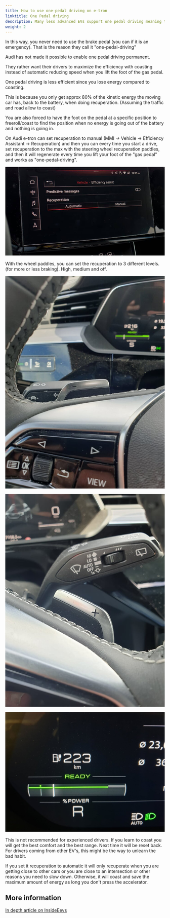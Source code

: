 ```yaml
---
title: How to use one-pedal driving on e-tron
linktitle: One Pedal driving
description: Many less advanced EVs support one pedal driving meaning that when you lift the foot from the  accelerator  (gas pedal) it will actively reduce the speed using regeneration.
weight: 2
---
```


In this way, you never need to use the brake pedal (you can if it is an emergency). That is the reason they call it "one-pedal-driving"

Audi has not made it possible to enable one pedal driving permanent.

They rather want their drivers to maximize the efficiency  with coasting instead of automatic reducing speed when you lift the foot of the gas pedal. 

One pedal driving is less efficient since you lose energy compared to coasting. 

This is because you only get approx 80% of the kinetic energy the moving car has, back to the battery, when doing recuperation. (Assuming the traffic and road allow to coast)  

You are  also forced to have the foot on the pedal at a specific position to freeroll/coast to find the position when no energy is going out of the battery and nothing is going in.

On Audi e-tron can set recuperation to manual (MMI -> Vehicle -> Efficiency Assistant -> Recuperation)  and then you can every time you start a drive, set recuperation to the max with the steering wheel recuperation paddles, and then it will regenerate every time you lift your foot of the "gas pedal" and works as "one-pedal-driving".

![bilde](recuperationmode.png "Recuperation mode")

With the wheel paddles, you can set the recuperation to 3 different levels. (for more or less braking). High, medium and off.

![bilde](paddleleft.png "Left paddle to increase regen.")


![bilde](paddleright.png "Right paddle to reduce regen.")

![bilde](regenlevel.png "This shows how the regen is on 50% on max.")


This is not recommended for experienced drivers. If you learn to coast you will get the best comfort and the best range.
Next time it will be reset back. For drivers coming from other EV's, this might be the way to unlearn the bad habit.

If you set it recuperation to automatic it will only recuperate when you are getting close to other cars or you are close to an intersection or other reasons you need to slow down.  Otherwise, it will coast and save the maximum amount of energy as long you don't press the accelerator.

## More information

[In depth article on InsideEevs](https://insideevs.com/news/341641/the-nitty-gritty-details-on-audis-two-pedal-ev-braking-system/)
